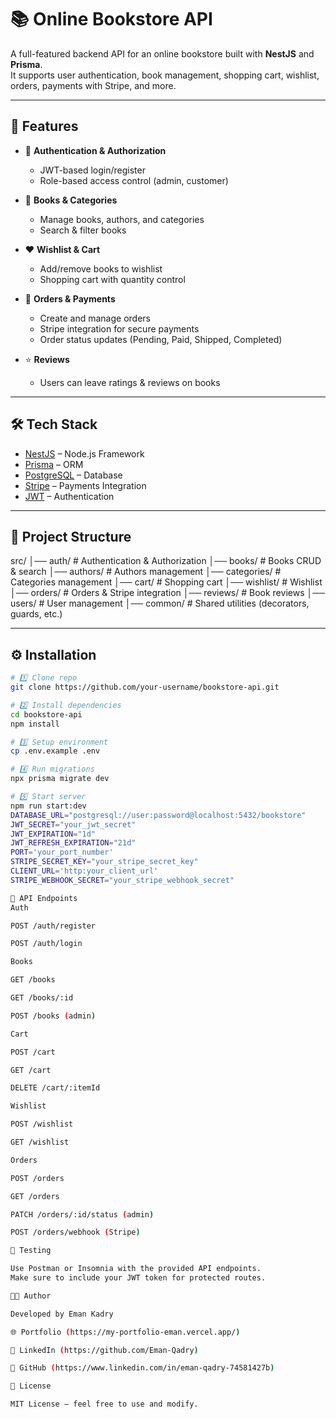 # 📚 Online Bookstore API  

A full-featured backend API for an online bookstore built with **NestJS** and **Prisma**.  
It supports user authentication, book management, shopping cart, wishlist, orders, payments with Stripe, and more.  

---

## 🚀 Features  

- 🔑 **Authentication & Authorization**  
  - JWT-based login/register  
  - Role-based access control (admin, customer)  

- 📖 **Books & Categories**  
  - Manage books, authors, and categories  
  - Search & filter books  

- ❤️ **Wishlist & Cart**  
  - Add/remove books to wishlist  
  - Shopping cart with quantity control  

- 🛒 **Orders & Payments**  
  - Create and manage orders  
  - Stripe integration for secure payments  
  - Order status updates (Pending, Paid, Shipped, Completed)  

- ⭐ **Reviews**  
  - Users can leave ratings & reviews on books
 
    


---

## 🛠 Tech Stack  

- [NestJS](https://nestjs.com/) – Node.js Framework  
- [Prisma](https://www.prisma.io/) – ORM  
- [PostgreSQL](https://www.postgresql.org/) – Database  
- [Stripe](https://stripe.com/) – Payments Integration  
- [JWT](https://jwt.io/) – Authentication  

---

## 📂 Project Structure  

src/
│── auth/ # Authentication & Authorization
│── books/ # Books CRUD & search
│── authors/ # Authors management
│── categories/ # Categories management
│── cart/ # Shopping cart
│── wishlist/ # Wishlist
│── orders/ # Orders & Stripe integration
│── reviews/ # Book reviews
│── users/ # User management
│── common/ # Shared utilities (decorators, guards, etc.)


---

## ⚙️ Installation  

```bash
# 1️⃣ Clone repo
git clone https://github.com/your-username/bookstore-api.git

# 2️⃣ Install dependencies
cd bookstore-api
npm install

# 3️⃣ Setup environment
cp .env.example .env

# 4️⃣ Run migrations
npx prisma migrate dev

# 5️⃣ Start server
npm run start:dev
DATABASE_URL="postgresql://user:password@localhost:5432/bookstore"
JWT_SECRET="your_jwt_secret"
JWT_EXPIRATION="1d"
JWT_REFRESH_EXPIRATION="21d"
PORT='your_port_number'
STRIPE_SECRET_KEY="your_stripe_secret_key"
CLIENT_URL='http:your_client_url'
STRIPE_WEBHOOK_SECRET="your_stripe_webhook_secret"

📌 API Endpoints
Auth

POST /auth/register

POST /auth/login

Books

GET /books

GET /books/:id

POST /books (admin)

Cart

POST /cart

GET /cart

DELETE /cart/:itemId

Wishlist

POST /wishlist

GET /wishlist

Orders

POST /orders

GET /orders

PATCH /orders/:id/status (admin)

POST /orders/webhook (Stripe)

🧪 Testing

Use Postman or Insomnia with the provided API endpoints.
Make sure to include your JWT token for protected routes.

👨‍💻 Author

Developed by Eman Kadry

🌐 Portfolio (https://my-portfolio-eman.vercel.app/)

💼 LinkedIn (https://github.com/Eman-Qadry)

🐙 GitHub (https://www.linkedin.com/in/eman-qadry-74581427b)

📜 License

MIT License – feel free to use and modify.
